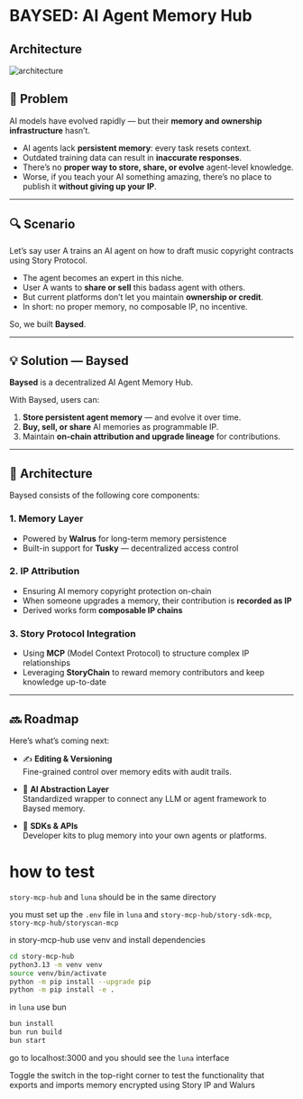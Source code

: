 # BAYSED: AI Agent Memory Hub
## Architecture
![architecture](https://github.com/user-attachments/assets/97c31489-2295-4d17-aec0-84676b446efe)



## 🚨 Problem

AI models have evolved rapidly — but their **memory and ownership infrastructure** hasn’t.

- AI agents lack **persistent memory**: every task resets context.
- Outdated training data can result in **inaccurate responses**.
- There’s no **proper way to store, share, or evolve** agent-level knowledge.
- Worse, if you teach your AI something amazing, there’s no place to publish it **without giving up your IP**.

---

## 🔍 Scenario

Let’s say user A trains an AI agent on how to draft music copyright contracts using Story Protocol.

- The agent becomes an expert in this niche.
- User A wants to **share or sell** this badass agent with others.
- But current platforms don’t let you maintain **ownership or credit**.
- In short: no proper memory, no composable IP, no incentive.

So, we built **Baysed**.

---

## 💡 Solution — Baysed

**Baysed** is a decentralized AI Agent Memory Hub.

With Baysed, users can:

1. **Store persistent agent memory** — and evolve it over time.
2. **Buy, sell, or share** AI memories as programmable IP.
3. Maintain **on-chain attribution and upgrade lineage** for contributions.

---

## 🧱 Architecture

Baysed consists of the following core components:

### 1. Memory Layer  
- Powered by **Walrus** for long-term memory persistence  
- Built-in support for **Tusky** — decentralized access control

### 2. IP Attribution  
- Ensuring AI memory copyright protection on-chain
- When someone upgrades a memory, their contribution is **recorded as IP**  
- Derived works form **composable IP chains**

### 3. Story Protocol Integration  
- Using **MCP** (Model Context Protocol) to structure complex IP relationships  
- Leveraging **StoryChain** to reward memory contributors and keep knowledge up-to-date

---

## 🔜 Roadmap

Here’s what’s coming next:

- ✍️ **Editing & Versioning**  
  Fine-grained control over memory edits with audit trails.

- 🧱 **AI Abstraction Layer**  
  Standardized wrapper to connect any LLM or agent framework to Baysed memory.

- 🧰 **SDKs & APIs**  
  Developer kits to plug memory into your own agents or platforms.




# how to test
`story-mcp-hub` and `luna` should be in the same directory

you must set up the `.env` file in `luna` and `story-mcp-hub/story-sdk-mcp`, `story-mcp-hub/storyscan-mcp`

in story-mcp-hub use venv and install dependencies
```bash
cd story-mcp-hub
python3.13 -m venv venv
source venv/bin/activate
python -m pip install --upgrade pip
python -m pip install -e .
```

in `luna` use bun
```bash
bun install
bun run build
bun start
```

go to localhost:3000 and you should see the `luna` interface

Toggle the switch in the top-right corner to test the functionality that exports and imports memory encrypted using Story IP and Walurs
